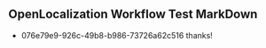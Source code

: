 ## OpenLocalization Workflow Test MarkDown
* 076e79e9-926c-49b8-b986-73726a62c516 thanks!

<!--HONumber=Aug16_HO4-->


